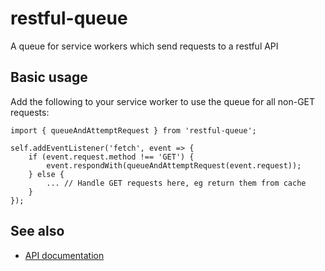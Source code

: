 # restful-queue
A queue for service workers which send requests to a restful API

## Basic usage

Add the following to your service worker to use the queue for all non-GET requests:

```
import { queueAndAttemptRequest } from 'restful-queue';

self.addEventListener('fetch', event => {
	if (event.request.method !== 'GET') {
		event.respondWith(queueAndAttemptRequest(event.request));
	} else {
		... // Handle GET requests here, eg return them from cache
	}
});
```

## See also

* [API documentation](https://github.com/lucas42/restful-queue/tree/main/docs/API.md)